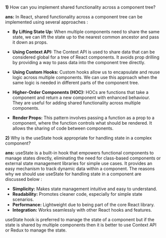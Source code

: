 **1)** How can you implement shared functionality across a component tree?

**ans:** In React, shared functionality across a component tree can be implemented using several approaches :

- **By Lifting State Up:** When multiple components need to share the same state, we can lift the state up to the nearest common ancestor and pass it down as props.

- **Using Context API:** The Context API is used to share data that can be considered global for a tree of React components. It avoids prop drilling by providing a way to pass data into the component tree directly.

- **Using Custom Hooks:** Custom hooks allow us to encapsulate and reuse logic across multiple components. We can use this approach when the same logic is needed in different parts of the component tree.

- **Higher-Order Components (HOC):** HOCs are functions that take a component and return a new component with enhanced behaviour. They are useful for adding shared functionality across multiple components.

- **Render Props:**  This pattern involves passing a function as a prop to a component, where the function controls what should be rendered. It allows the sharing of code between components.

**2)** Why is the useState hook appropriate for handling state in a complex component?

**ans:** useState is a built-in hook that empowers functional components to manage states directly, eliminating the need for class-based components or external state management libraries for simple use cases. It provides an easy mechanism to track dynamic data within a component. The reasons why we should use useState for handling state in a component are discussed below :

- **Simplicity:** Makes state management intuitive and easy to understand.
- **Readability:** Promotes cleaner code, especially for simple state scenarios.
- **Performance:** Lightweight due to being part of the core React library.
- **Integration:** Works seamlessly with other React hooks and features.

useState hook is preferred to manage the state of a component but if the state is shared by multiple components then it is better to use Context API or Redux to manage the state.

    
